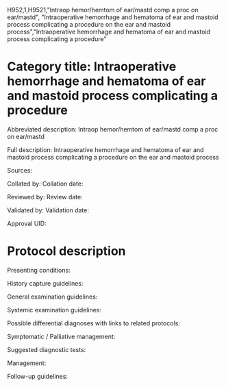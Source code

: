 H952,1,H9521,"Intraop hemor/hemtom of ear/mastd comp a proc on ear/mastd", "Intraoperative hemorrhage and hematoma of ear and mastoid process complicating a procedure on the ear and mastoid process","Intraoperative hemorrhage and hematoma of ear and mastoid process complicating a procedure"
# Category title: Intraoperative hemorrhage and hematoma of ear and mastoid process complicating a procedure

Abbreviated description: Intraop hemor/hemtom of ear/mastd comp a proc on ear/mastd

Full description: Intraoperative hemorrhage and hematoma of ear and mastoid process complicating a procedure on the ear and mastoid process

Sources:

Collated by:
Collation date:

Reviewed by:
Review date:

Validated by:
Validation date:

Approval UID:

# Protocol description

Presenting conditions:

History capture guidelines:

General examination guidelines:

Systemic examination guidelines:

Possible differential diagnoses with links to related protocols:

Symptomatic / Palliative management:

Suggested diagnostic tests:

Management:

Follow-up guidelines:
